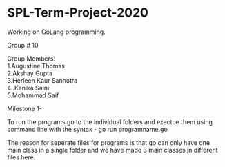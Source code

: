 # SPL-Term-Project-2020
Working on GoLang programming.

Group # 10

Group Members: <br>
1.Augustine Thomas <br>
2.Akshay Gupta <br>
3.Herleen Kaur Sanhotra <br>
4..Kanika Saini <br>
5.Mohammad Saif <br>

Milestone 1-

To run the programs go to the individual folders and exectue them using command line with the syntax -
go run programname.go

The reason for seperate files for programs is that go can only have one main class in a single folder and we have made 3 main classes in different files here.
